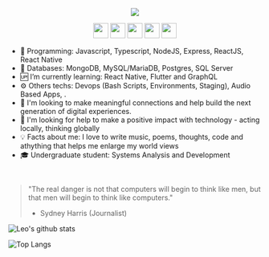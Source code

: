 <!--
**leopq/leopq** is a ✨ _special_ ✨ repository because its `README.md` (this file) appears on your GitHub profile.

Here are some ideas to get you started:

- 🔭 I’m currently working on ...
- 🌱 I’m currently learning ...
- 👯 I’m looking to collaborate on ...
- 🤔 I’m looking for help with ...
- 💬 Ask me about ...
- 📫 How to reach me: ...
- 😄 Pronouns: ...
- ⚡ Fun fact: ...
-->

<p align="center">
  <img src="https://yt3.ggpht.com/6tVBUFiSfFdWbJMis9w_oLULqodLQMcMOMWE2BK-Wp6_9drSCvDmNwXebxxmPxIdP_piy2QMZ8I=w1707-fcrop64=1,00005a57ffffa5a8-k-c0xffffffff-no-nd-rj"/>
</p>

<p align="center">
<a href="https://www.linkedin.com/in/leonardoquevedo" target="_blank" rel="nofollow, noreferrer, noopener, external"><img  src="https://simpleicons.org/icons/linkedin.svg" height="30px" ></a>
<a href="https://www.facebook.com/colunadelmundo" target="_blank" rel="nofollow, noreferrer, noopener, external"><img  src="https://simpleicons.org/icons/facebook.svg" height="30px" ></a>
<a href="https://twitter.com/leopq" target="_blank" rel="nofollow, noreferrer, noopener, external"><img  src="https://simpleicons.org/icons/twitter.svg" height="30px" ></a>
<a href="mailto:lpachecoquevedo@gmail.com?Subject=Contato&body=Ola%20Leo" target="_blank" rel="nofollow, noreferrer, noopener, external"><img  src="https://simpleicons.org/icons/gmail.svg" height="30px" ></a>
<a href="https://www.instagram.com/colunadelmundo" target="_blank" rel="nofollow, noreferrer, noopener, external"><img  src="https://simpleicons.org/icons/instagram.svg" height="30px" ></a>
</p>


- 📱 Programming: Javascript, Typescript, NodeJS, Express, ReactJS, React Native
- 💾 Databases: MongoDB, MySQL/MariaDB, Postgres, SQL Server
- 🆙 I’m currently learning: React Native, Flutter and GraphQL
- ⚙️ Others techs: Devops (Bash Scripts, Environments, Staging), Audio Based Apps, .
- 👯 I'm looking to make meaningful connections and help build the next generation of digital experiences.
- 🤔 I'm looking for help to make a positive impact with technology - acting locally, thinking globally
- 💡 Facts about me: I love to write music, poems, thoughts, code and athything that helps me enlarge my world views
- 🎓 Undergraduate student: Systems Analysis and Development

<br>

> "The real danger is not that computers will begin to think like men, but that men will begin to think like computers." 
> - Sydney Harris (Journalist)

![Leo's github stats](https://github-readme-stats.vercel.app/api?username=leopq&show_icons=true&theme=synthwave&icon_color=FFF&title_color=FFF&text_color=FFF)

![Top Langs](https://github-readme-stats.vercel.app/api/top-langs/?username=leopq&layout=compact)
